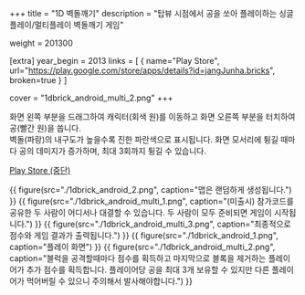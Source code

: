 +++
title = "1D 벽돌깨기"
description = "탑뷰 시점에서 공을 쏘아 플레이하는 싱글플레이/멀티플레이 벽돌깨기 게임"

weight = 201300

[extra]
year_begin = 2013
links = [
    { name="Play Store", url="https://play.google.com/store/apps/details?id=jangJunha.bricks", broken=true }
]

cover = "1dbrick_android_multi_2.png"
+++

화면 왼쪽 부분을 드래그하여 캐릭터(회색 원)를 이동하고 화면 오른쪽 부분을 터치하여 공(빨간 원)을 쏩니다.  
벽돌(파랑)의 내구도가 높을수록 진한 파란색으로 표시됩니다.
화면 모서리에 튕길 때마다 공의 데미지가 증가하며, 최대 3회까지 튕길 수 있습니다.

[Play Store (중단)](https://play.google.com/store/apps/details?id=jangJunha.bricks)

{{ figure(src="./1dbrick_android_2.png", caption="맵은 랜덤하게 생성됩니다.") }}
{{ figure(src="./1dbrick_android_multi_1.png", caption="(미출시) 참가코드를 공유한 두 사람이 어디서나 대결할 수 있습니다. 두 사람이 모두 준비되면 게임이 시작됩니다.") }}
{{ figure(src="./1dbrick_android_multi_3.png", caption="최종적으로 점수와 게임 결과가 출력됩니다.") }}
{{ figure(src="./1dbrick_android_1.png", caption="플레이 화면") }}
{{ figure(src="./1dbrick_android_multi_2.png", caption="블럭을 공격할때마다 점수를 획득하고 마지막으로 블록을 제거하는 플레이어가 추가 점수를 획득합니다. 플레이어당 공을 최대 3개 보유할 수 있지만 다른 플레이어가 먹어버릴 수 있으니 주의해서 발사해야합니다.") }}
